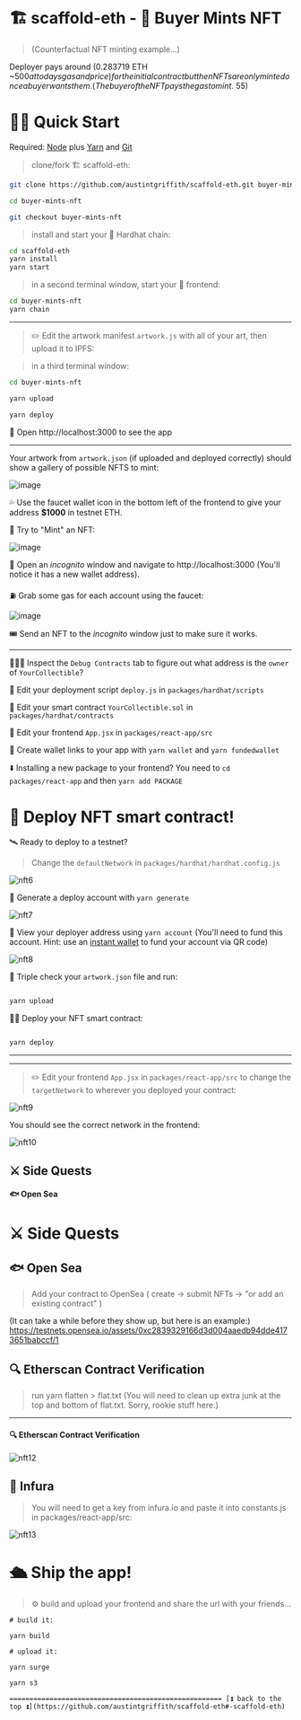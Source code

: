 # 🏗 scaffold-eth - 🎫 Buyer Mints NFT

> (Counterfactual NFT minting example...)

Deployer pays around (0.283719 ETH ~$500 at todays gas and price) for the initial contract but then NFTs are only minted once a buyer wants them. (The buyer of the NFT pays the gas to mint. ~$55)

# 🏃‍♀️ Quick Start
Required: [Node](https://nodejs.org/dist/latest-v12.x/) plus [Yarn](https://classic.yarnpkg.com/en/docs/install/#mac-stable) and [Git](https://git-scm.com/downloads)

> clone/fork 🏗 scaffold-eth:

```bash
git clone https://github.com/austintgriffith/scaffold-eth.git buyer-mints-nft

cd buyer-mints-nft

git checkout buyer-mints-nft
```

> install and start your 👷‍ Hardhat chain:

```bash
cd scaffold-eth
yarn install
yarn start
```

> in a second terminal window, start your 📱 frontend:

```bash
cd buyer-mints-nft
yarn chain

```

---

> ✏️ Edit the artwork manifest `artwork.js` with all of your art, then upload it to IPFS:

> in a third terminal window:


```bash
cd buyer-mints-nft

yarn upload

yarn deploy

```

📱 Open http://localhost:3000 to see the app

---

Your artwork from `artwork.json` (if uploaded and deployed correctly) should show a gallery of possible NFTS to mint:

![image](https://user-images.githubusercontent.com/2653167/110538535-5fe87980-80e1-11eb-83aa-fe2b53f9c277.png)


💦 Use the faucet wallet icon in the bottom left of the frontend to give your address **$1000** in testnet ETH.

🎫 Try to "Mint" an NFT:

![image](https://user-images.githubusercontent.com/2653167/110538992-ec933780-80e1-11eb-9d15-aaa7efea698d.png)


👛 Open an *incognito* window and navigate to http://localhost:3000 (You'll notice it has a new wallet address).

⛽️ Grab some gas for each account using the faucet:

![image](https://user-images.githubusercontent.com/2653167/109543971-35b10f00-7a84-11eb-832e-36d6b66afbe7.png)

🎟 Send an NFT to the *incognito* window just to make sure it works.

---

🕵🏻‍♂️ Inspect the `Debug Contracts` tab to figure out what address is the `owner` of `YourCollectible`?

💼 Edit your deployment script `deploy.js` in `packages/hardhat/scripts`

🔏 Edit your smart contract `YourCollectible.sol` in `packages/hardhat/contracts`

📝 Edit your frontend `App.jsx` in `packages/react-app/src`


🔑 Create wallet links to your app with `yarn wallet` and `yarn fundedwallet`

⬇️ Installing a new package to your frontend? You need to `cd packages/react-app` and then `yarn add PACKAGE`

# 📡 Deploy NFT smart contract!

🛰 Ready to deploy to a testnet?
> Change the `defaultNetwork` in `packages/hardhat/hardhat.config.js`

![nft6](https://user-images.githubusercontent.com/526558/124387061-7a0f1e80-dcb3-11eb-9f4c-19229f43adec.png)

🔐 Generate a deploy account with `yarn generate`

![nft7](https://user-images.githubusercontent.com/526558/124387064-7d0a0f00-dcb3-11eb-9d0c-195f93547fb9.png)


👛 View your deployer address using `yarn account` (You'll need to fund this account. Hint: use an [instant wallet](https://instantwallet.io) to fund your account via QR code)

![nft8](https://user-images.githubusercontent.com/526558/124387068-8004ff80-dcb3-11eb-9d0f-43fba2b3b791.png)

📝 Triple check your `artwork.json` file and run:

```bash

yarn upload

```

👨‍🎤 Deploy your NFT smart contract:

```bash

yarn deploy

```
---
---

> ✏️ Edit your frontend `App.jsx` in `packages/react-app/src` to change the `targetNetwork` to wherever you deployed your contract:

![nft9](https://user-images.githubusercontent.com/526558/124387095-9743ed00-dcb3-11eb-8ea5-afc25d7fef80.png)

You should see the correct network in the frontend:

![nft10](https://user-images.githubusercontent.com/526558/124387099-9a3edd80-dcb3-11eb-9a57-54a7d370589a.png)

## ⚔️ Side Quests

#### 🐟 Open Sea

# ⚔️ Side Quests
## 🐟 Open Sea
> Add your contract to OpenSea ( create -> submit NFTs -> "or add an existing contract" )

(It can take a while before they show up, but here is an example:)
https://testnets.opensea.io/assets/0xc2839329166d3d004aaedb94dde4173651babccf/1
## 🔍 Etherscan Contract Verification
> run yarn flatten > flat.txt (You will need to clean up extra junk at the top and bottom of flat.txt. Sorry, rookie stuff here.)

---


#### 🔍 Etherscan Contract Verification

![nft12](https://user-images.githubusercontent.com/526558/124387153-c8bcb880-dcb3-11eb-8191-e53f87129b88.png)

## 🔶 Infura
> You will need to get a key from infura.io and paste it into constants.js in packages/react-app/src:

![nft13](https://user-images.githubusercontent.com/526558/124387174-d83c0180-dcb3-11eb-989e-d58ba15d26db.png)

# 🛳 Ship the app!
> ⚙️ build and upload your frontend and share the url with your friends...

```
# build it:

yarn build

# upload it:

yarn surge

yarn s3

===================================================== [⏫ back to the top ⏫](https://github.com/austintgriffith/scaffold-eth#-scaffold-eth)
